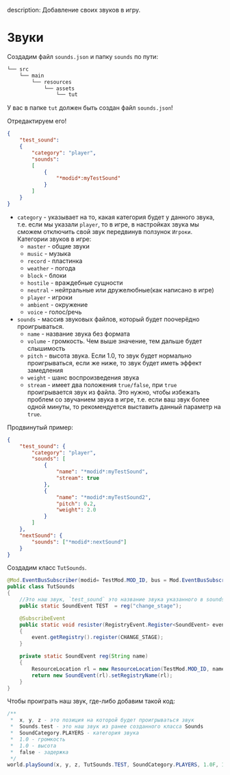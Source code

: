 description: Добавление своих звуков в игру.

# Звуки

Создадим файл `sounds.json` и папку `sounds` по пути:
```md
└── src    
    └── main
        └── resources
            └── assets
                └── tut
```
У вас в папке `tut` должен быть создан файл `sounds.json`!

Отредактируем его!
```json
{
    "test_sound": 
	{
        "category": "player",
        "sounds": 
		[
			{
				"*modid*:myTestSound"
			}
		]
    }
}
```
* `category` - указывает на то, какая категория будет у данного звука, т.е. если мы указали `player`, то в игре, в настройках звука мы сможем отключить свой звук передвинув ползунок `Игроки`. Категории звуков в игре:
    - `master` - общие звуки
    - `music` - музыка
    - `record` - пластинка
    - `weather` - погода
    - `block` - блоки
    - `hostile` - враждебные сущности
    - `neutral` - нейтральные или дружелюбные(как написано в игре)
    - `player` - игроки
    - `ambient` - окружение
    - `voice` - голос/речь
* `sounds` - массив звуковых файлов, который будет поочерёдно проигрываться.
    - `name` - название звука без формата
    - `volume` - громкость. Чем выше значение, тем дальше будет слышимость
    - `pitch` - высота звука. Если 1.0, то звук будет нормально проигрываться, если же ниже, то звук будет иметь эффект замедления
    - `weight` - шанс воспроизведения звука
    - `stream` - имеет два положения `true/false`, при `true` проигрывается звук из файла. Это нужно, чтобы избежать проблем со звучанием звука в игре, т.е. если ваш звук более одной минуты, то рекомендуется выставить данный параметр на `true`.

Продвинутый пример:
```json
{
    "test_sound": {
        "category": "player",
        "sounds": [
            {
                "name": "*modid*:myTestSound",
                "stream": true
            },
            {
                "name": "*modid*:myTestSound2",
                "pitch": 0.2,
                "weight": 2.0
            }
        ]
    },
    "nextSound": {
        "sounds": ["*modid*:nextSound"]
    }
}
```

Создадим класс `TutSounds`.

```java
@Mod.EventBusSubscriber(modid= TestMod.MOD_ID, bus = Mod.EventBusSubscriber.Bus.MOD)
public class TutSounds
{
	//Это наш звук, `test_sound` это название звука указанного в sounds.json
    public static SoundEvent TEST  = reg("change_stage");

    @SubscribeEvent
    public static void resister(RegistryEvent.Register<SoundEvent> event)
    {
        event.getRegistry().register(CHANGE_STAGE);
    }

    private static SoundEvent reg(String name)
    {
        ResourceLocation rl = new ResourceLocation(TestMod.MOD_ID, name);
        return new SoundEvent(rl).setRegistryName(rl);
    }
}

```
Чтобы проиграть наш звук, где-либо добавим такой код:
```java
/**
 *  x, y, z - это позиция на которой будет проигрываться звук
 *  Sounds.test - это наш звук из ранее созданного класса Sounds
 *  SoundCategory.PLAYERS - категория звука
 *  1.0 - громкость
 *  1.0 - высота
 *  false - задержка
 */
world.playSound(x, y, z, TutSounds.TEST, SoundCategory.PLAYERS, 1.0F, 1.0F, false)
```